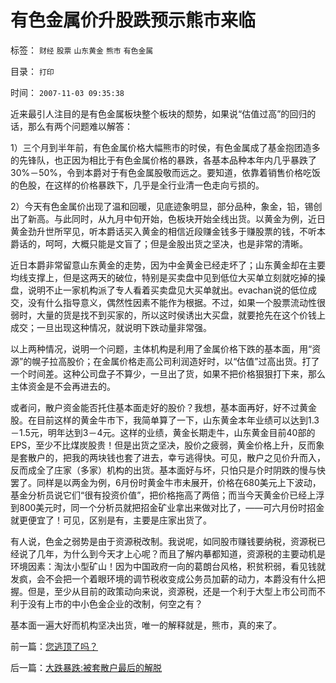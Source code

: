 # 有色金属价升股跌预示熊市来临

标签： `财经` `股票` `山东黄金` `熊市` `有色金属` 

目录： `打印`

时间： `2007-11-03 09:35:38`

近来最引人注目的是有色金属板块整个板块的颓势，如果说“估值过高”的回归的话，那么有两个问题难以解答：

1）三个月到半年前，有色金属价格大幅熊市的时侯，有色金属成了基金抱团造多的先锋队，也正因为相比于有色金属价格的暴跌，各基本品种本年内几乎暴跌了30%－50%，令到本爵对于有色金属股敬而远之。要知道，依靠着销售价格吃饭的色股，在这样的价格暴跌下，几乎是全行业清一色走向亏损的。

2）今天有色金属价出现了温和回暖，见底迹象明显，部分品种，象金，铅，锡创出了新高。与此同时，从九月中旬开始，色板块开始全线出货。以黄金为例，近日黄金劲升世所罕见，听本爵话买入黄金的相信近段赚金钱多于赚股票的钱，不听本爵话的，呵呵，大概只能是文盲了；但是金股出货之坚决，也是非常的清晰。

近日本爵非常留意山东黄金的走势，因为中金黄金已经走坏了；山东黄金却在主要均线支撑上，但是这两天的破位，特别是买卖盘中见到低位大买单立刻就吃掉的操盘，说明不止一家机构派了专人看着买卖盘见大买单就出。evachan说的低位成交，没有什么指导意义，偶然性因素不能作为根据。不过，如果一个股票流动性很弱时，大量的货是找不到买家的，所以这时侯诱出大买盘，就要抢先在这个价钱上成交；一旦出现这种情况，就说明下跌动量非常强。

以上两种情况，说明一个问题，主体机构是利用了金属价格下跌的基本面，用“资源”的幌子拉高股价；在金属价格走高公司利润造好时，以“估值”过高出货。打了一个时间差。这种公司盘子不算少，一旦出了货，如果不把价格狠狠打下来，那么主体资金是不会再进去的。

或者问，散户资金能否托住基本面走好的股价？我想，基本面再好，好不过黄金股。在目前这样的黄金牛市下，我简单算了一下，山东黄金本年业绩可以达到1.3－1.5元，明年达到3－4元。这样的业绩，黄金长期走牛，山东黄金目前40部的EPS，至少不比煤炭股贵！但是出货之坚决，股价之疲弱，黄金价格上升，反而象是套散户的，把我的两块钱也套了进去，幸亏逃得快。可见，散户之见价升而入，反而成全了庄家（多家）机构的出货。基本面好与坏，只怕只是介时阴跌的慢与快罢了。同样是以两金为例，6月份时黄金牛市未展开，价格在680美元上下波动，基金分析员说它们“很有投资价值”，把价格拖高了两倍；而当今天黄金价已经上浮到800美元时，同一个分析员就把招金矿业拿出来做对比了，——可六月份时招金就更便宜了！可见，区别是有，主要是庄家出货了。

有人说，色金之弱势是由于资源税改制。我说呢，如同股市赚钱要纳税，资源税已经说了几年，为什么到今天才上心呢？而且了解内摹都知道，资源税的主要动机是环境因素：淘汰小型矿山！因为中国政府一向的葛朗台风格，积贫积弱，看见钱就发疯，会不会把一个着眼环境的调节税收变成公务员加薪的动力，本爵没有什么把握。但是，至少从目前的政策动向来说，资源税，还是一个利于大型上市公司而不利于没有上市的中小色金企业的改制，何空之有？

基本面一遍大好而机构坚决出货，唯一的解释就是，熊市，真的来了。



前一篇：[您逃顶了吗？](../../../2007/11/2/您逃顶了吗？.md)

后一篇：[大跌暴跌:被套散户最后的解脱](../../../2007/11/3/大跌暴跌被套散户最后的解脱.md)